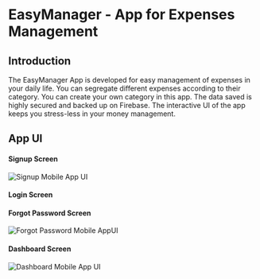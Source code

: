 # EasyManager - App for Expenses Management

## Introduction
The EasyManager App is developed for easy management of expenses in your daily life. You can segregate different expenses according to their category. You can create your own category in this app. The data saved is highly secured and backed up on Firebase. The interactive UI of the app keeps you stress-less in your money management.


## App UI

#### Signup Screen
![Signup Mobile App UI](https://user-images.githubusercontent.com/86880865/205700602-3ea3295d-034a-47ef-ba40-a01350d9ecb7.jpg)


#### Login Screen


#### Forgot Password Screen
![Forgot Password Mobile AppUI](https://user-images.githubusercontent.com/86880865/205700694-c604d856-57b4-4b4b-8f00-ecba6052ace3.jpg)


#### Dashboard Screen
![Dashboard Mobile App UI](https://user-images.githubusercontent.com/86880865/205700792-f12abeaa-5e89-46dd-acb0-fd9b4191db95.jpg)
